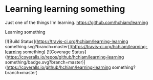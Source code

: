 # Learning learning something

Just one of the things I'm learning. <https://github.com/hchiam/learning>

Learning something

[![Build Status](https://travis-ci.org/hchiam/learning-learning something.svg?branch=master)](https://travis-ci.org/hchiam/learning-learning something) [![Coverage Status](https://coveralls.io/repos/github/hchiam/learning-learning something/badge.svg?branch=master)](https://coveralls.io/github/hchiam/learning-learning something?branch=master)
